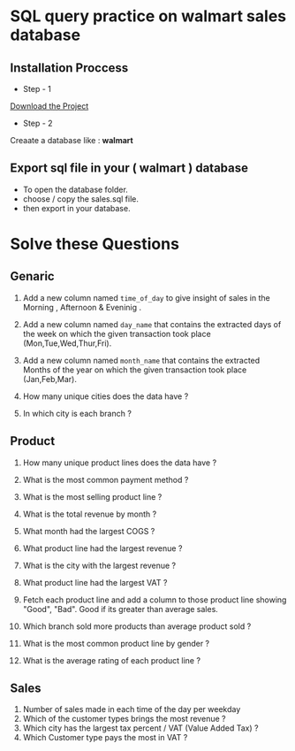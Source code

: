 # SQL query practice on walmart sales database

## Installation Proccess
 
- Step - 1  

[Download the Project](https://github.com/code-with-Rashed/sql-practice-on-walmart/archive/refs/heads/master.zip)  

- Step - 2  

Creaate a database like : <strong>walmart</strong>  

## Export sql file in your ( walmart ) database 
- To open the database folder. 
- choose / copy the sales.sql file. 
- then export in your database.  

# Solve these Questions
## Genaric
1. Add a new column named `time_of_day` to give insight of sales in the Morning , Afternoon & Eveninig .

2. Add a new column named `day_name` that contains the extracted days of the week on which the given transaction took place (Mon,Tue,Wed,Thur,Fri).

3. Add a new column named `month_name` that contains the extracted Months of the year on which the given transaction took place (Jan,Feb,Mar).

4. How many unique cities does the data have ?
2. In which city is each branch ?

## Product
1. How many unique product lines does the data have ?

2. What is the most common payment method ? 

3. What is the most selling product line ? 

4. What is the total revenue by month ?

5. What month had the largest COGS ?

6. What product line had the largest revenue ?

7. What is the city with the largest revenue ?

8. What product line had the largest VAT ?

9. Fetch each product line and add a column to those product line showing "Good", "Bad". Good if its greater than average sales.

10. Which branch sold more products than average product sold ?

11. What is the most common product line by gender ?

12. What is the average rating of each product line ?

## Sales
1. Number of sales made in each time of the day per weekday
2. Which of the customer types brings the most revenue ?
3. Which city has the largest tax percent / VAT (Value Added Tax) ?
4. Which Customer type pays the most in VAT ?